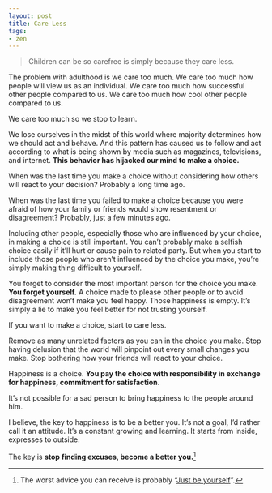 ```yaml
---
layout: post
title: Care Less
tags:
- zen
---
```

> Children can be so carefree is simply because they care less.

The problem with adulthood is we care too much. We care too much how people will view us as an individual. We care too much how successful other people compared to us. We care too much how cool other people compared to us.

<!--more-->

We care too much so we stop to learn.

We lose ourselves in the midst of this world where majority determines how we should act and behave. And this pattern has caused us to follow and act according to what is being shown by  media such as magazines, televisions, and internet. **This behavior has hijacked our mind to make a choice.**

When was the last time you make a choice without considering how others will react to your decision? Probably a long time ago.

When was the last time you failed to make a choice because you were afraid of how your family or friends would show resentment or disagreement? Probably, just a few minutes ago.

Including other people, especially those who are influenced by your choice, in making a choice is still important. You can’t probably make a selfish choice easily if it’ll hurt or cause pain to related party. But when you start to include those people who aren’t influenced by the choice you make, you’re simply making thing difficult to yourself.

You forget to consider the most important person for the choice you make. **You forget yourself.** A choice made to please other people or to avoid disagreement won’t make you feel happy. Those happiness is empty. It’s simply a lie to make you feel better for not trusting yourself.

If you want to make a choice, start to care less.

Remove as many unrelated factors as you can in the choice you make. Stop having delusion that the world will pinpoint out every small changes you make. Stop bothering how your friends will react to your choice.

Happiness is a choice. **You pay the choice with responsibility in exchange for happiness, commitment for satisfaction.**

It’s not possible for a sad person to bring happiness to the people around him.

I believe, the key to happiness is to be a better you. It’s not a goal, I’d rather call it an attitude. It’s a constant growing and learning. It starts from inside, expresses to outside.

The key is **stop finding excuses, become a better you.**[^1]

[^1]: The worst advice you can receive is probably “[Just be yourself](http://sayzlim.net/post/6146286421/)”.
